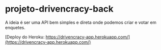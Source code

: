 # projeto-drivencracy-back
A ideia é ser uma API bem simples e direta onde podemos criar e votar em enquetes.


[Deploy do Heroku: https://drivencracy-app.herokuapp.com/](https://drivencracy-app.herokuapp.com/)
